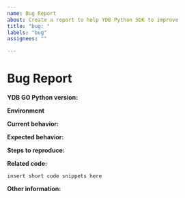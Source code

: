 ```yaml
---
name: Bug Report
about: Create a report to help YDB Python SDK to improve
title: "bug: "
labels: "bug"
assignees: ""

---
```


# Bug Report

**YDB GO Python version:**

<!-- Please specify commit or tag version. -->

**Environment**

<!-- Please specify Operation System, Python version, CPU architecture -->

**Current behavior:**

<!-- Describe how the bug manifests. -->

**Expected behavior:**

<!-- Describe what the behavior would be without the bug. -->

**Steps to reproduce:**

<!--  Please explain the steps required to duplicate the issue, especially if you are able to provide a sample application. -->

**Related code:**

<!-- If you are able to illustrate the bug or feature request with an example, please provide it here. -->

```
insert short code snippets here
```

**Other information:**

<!-- List any other information that is relevant to your issue. Related issues, suggestions on how to fix, Stack Overflow links, forum links, etc. -->
